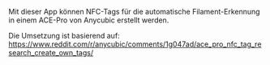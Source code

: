 Mit dieser App können NFC-Tags für die automatische Filament-Erkennung in einem ACE-Pro von Anycubic erstellt werden.

Die Umsetzung ist basierend auf:
https://www.reddit.com/r/anycubic/comments/1g047ad/ace_pro_nfc_tag_research_create_own_tags/
